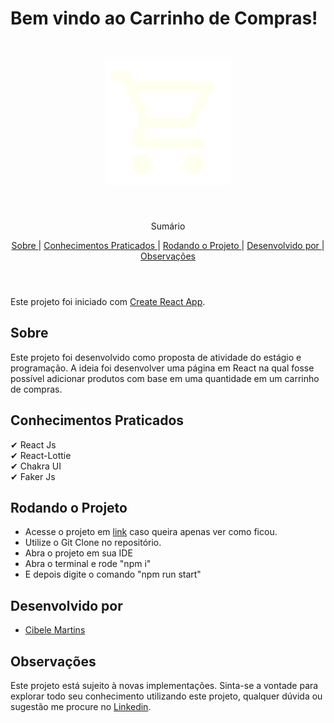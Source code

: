 # Bem vindo ao Carrinho de Compras!

<br />
<p align="center">
    <img src='./src/assets/cartIcon.svg' alt="Logo" width="200">

  <h3 align="center"></h3>
 <br />
  <p align="center">
     Sumário
      <p align="center">
  <a href="#sobre"> Sobre </a> |
  <a href="#conhecimentos-praticados"> Conhecimentos Praticados </a> |
  <a href="#rodando-o-projeto"> Rodando o Projeto </a> |
  <a href="#desenvolvido-por"> Desenvolvido por </a> |
  <a href="#observações"> Observações </a>       
       <br />
    <br />
    <h1 align="center">
 </h1>
  </p>
</p>

Este projeto foi iniciado com [Create React App](https://github.com/facebook/create-react-app).


## Sobre

Este projeto foi desenvolvido como proposta de atividade do estágio e programação. A ideia foi desenvolver uma página em React
na qual fosse possível adicionar produtos com base em uma quantidade em um carrinho de compras.


## Conhecimentos Praticados

✔ React Js <br>
✔ React-Lottie <br>
✔ Chakra UI<br>
✔ Faker Js <br>

## Rodando o Projeto

- Acesse o projeto em [link](https://carrinho-compras-ten.vercel.app/) caso queira apenas ver como ficou.
- Utilize o Git Clone no repositório.
- Abra o projeto em sua IDE
- Abra o terminal e rode "npm i"
- E depois digite o comando "npm run start"

## Desenvolvido por

- [Cibele Martins](https://github.com/CibeleMartins)


## Observações

Este projeto está sujeito à novas implementações. Sinta-se a vontade para explorar todo seu conhecimento utilizando este projeto, qualquer dúvida ou sugestão me procure no <a href='www.linkedin.com/in/cibelemartinssss'>Linkedin</a>.